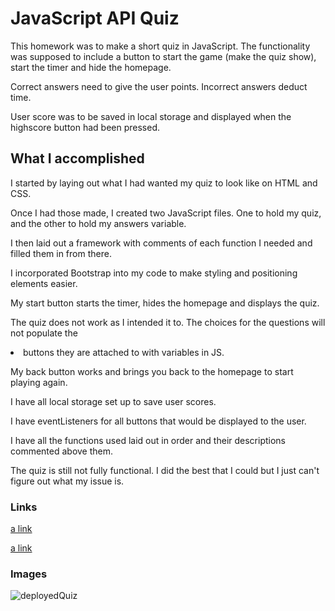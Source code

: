 # JavaScript API Quiz

This homework was to make a short quiz in JavaScript. The functionality was supposed to include a button to start the game (make the quiz show), start the timer and hide the homepage.

Correct answers need to give the user points. Incorrect answers deduct time.

User score was to be saved in local storage and displayed when the highscore button had been pressed.

## What I accomplished

I started by laying out what I had wanted my quiz to look like on HTML and CSS. 

Once I had those made, I created two JavaScript files. One to hold my quiz, and the other to hold my answers variable.

I then laid out a framework with comments of each function I needed and filled them in from there.

I incorporated Bootstrap into my code to make styling and positioning elements easier.

My start button starts the timer, hides the homepage and displays the quiz.

The quiz does not work as I intended it to. The choices for the questions will not populate the <li> buttons they are attached to with variables in JS.

My back button works and brings you back to the homepage to start playing again.

I have all local storage set up to save user scores.

I have eventListeners for all buttons that would be displayed to the user.

I have all the functions used laid out in order and their descriptions commented above them.

The quiz is still not fully functional. I did the best that I could but I just can't figure out what my issue is.

### Links
[a link](https://bennetwilson.github.io/04-homework/)

[a link](https://github.com/BennetWilson/04-homework)

### Images
![deployedQuiz](https://user-images.githubusercontent.com/90366376/146094830-56a530e2-91ca-4b3d-8111-2806ca902be3.PNG)

